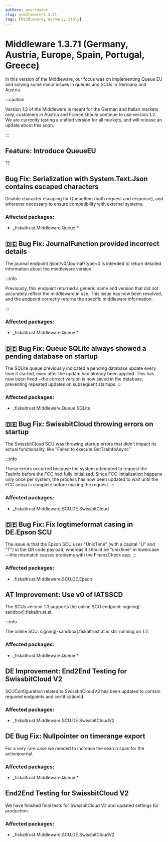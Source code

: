 ```yaml
---
authors: poscreator
slug: middleware/1.3.71
tags: [Middleware, Germany, Italy]
---
```


# Middleware 1.3.71 (Germany, Austria, Europe, Spain, Portugal, Greece)
In this version of the Middleware, our focus was on implementing Queue EU and solving some minor issues in queues and SCUs in Germany and Austria.
<!--truncate-->

:::caution

Version 1.3 of the Middleware is meant for the German and Italian markets only, customers in Austria and France should continue to use version 1.2.
We are currently testing a unified version for all markets, and will release an update about this soon.

:::
## Feature: Introduce QueueEU
??
## Bug Fix: Serialization with System.Text.Json contains escaped characters

Disable character escaping for QueueItem (both request and response), and wherever necessary to ensure compatibility with external systems.

### Affected packages:
- _fiskaltrust.Middleware.Queue.*
  
## 🇩🇪 Bug Fix: JournalFunction provided incorrect details

The journal endpoint /json/v0/Journal?type=0 is intended to return detailed information about the middleware version.

:::info

Previously, this endpoint returned a generic name and version that did not accurately reflect the middleware in use. This issue has now been resolved, and the endpoint correctly returns the specific middleware information.

:::

### Affected packages:
- _fiskaltrust.Middleware.Queue.*

## 🇩🇪 Bug Fix: Queue SQLite always showed a pending database on startup

The SQLite queue previously indicated a pending database update every time it started, even after the update had already been applied. This has now been fixed—the correct version is now saved in the database, preventing repeated updates on subsequent startups.
:::

### Affected packages:
- _fiskaltrust.Middleware.Queue.SQLite

## 🇩🇪 Bug Fix: SwissbitCloud throwing errors on startup

The SwissbitCloud SCU was throwing startup errors that didn’t impact its actual functionality, like "Failed to execute GetTseInfoAsync"

:::info

These errors occurred because the system attempted to request the TseInfo before the FCC had fully initialized. Since FCC initialization happens only once per system, the process has now been updated to wait until the FCC setup is complete before making the request.
:::

### Affected packages:
- _fiskaltrust.Middleware.SCU.DE.SwissbitCloud

## 🇩🇪 Bug Fix: Fix logtimeformat casing in DE.Epson SCU

The issue is that the Epson SCU uses "UnixTime" (with a capital "U" and "T") in the QR code payload, whereas it should be "unixtime" in lowercase—this mismatch causes problems with the FinanzCheck app.
:::

### Affected packages:
- _fiskaltrust.Middleware.SCU.DE.Epson

## AT Improvement: Use v0 of IATSSCD 

The SCUs version 1.3 supports the online SCU endpoint:  signing[-sandbox].fiskaltrust.at.

:::info

The online SCU: signing[-sandbox].fiskaltrust.at is still running on 1.2.

### Affected packages:
- _fiskaltrust.Middleware.Queue.*

## DE Improvement: End2End Testing for SwissbitCloud V2

SCUConfiguration related to SwissbitCloudV2 has been updated to contain required endpoints and certificationId.

### Affected packages:
- _fiskaltrust.Middleware.SCU.DE.SwissbitCloudV2

## DE Bug Fix: Nullpointer on timerange export

For a very rare case we needed to increase the search span for the actionjournal.

### Affected packages:
- _fiskaltrust.Middleware.Queue.*

## End2End Testing for SwissbitCloud V2

We have finished final tests for SwissbitCloud V2 and updated settings for production.

### Affected packages:
- _fiskaltrust.Middleware.SCU.DE.SwissbitCloudV2
